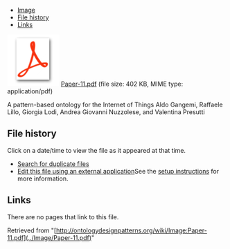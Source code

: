 * [Image](../Image/Paper-11.pdf#file)
* [File history](../Image/Paper-11.pdf#filehistory)
* [Links](../Image/Paper-11.pdf#filelinks)

[![](../skins/common/images/icons/fileicon-pdf.png)](../Image/Paper-11.pdf "Paper-11.pdf")
[Paper-11.pdf](../images/7/77/Paper-11.pdf "Paper-11.pdf")‎  (file size: 402 KB, MIME type: application/pdf)




A pattern-based ontology for the Internet of Things
Aldo Gangemi, Raffaele Lillo, Giorgia Lodi, Andrea Giovanni Nuzzolese, and Valentina Presutti




## File history

Click on a date/time to view the file as it appeared at that time.



  
* [Search for duplicate files](http://ontologydesignpatterns.org/wiki/Special:FileDuplicateSearch/Paper-11.pdf "Special:FileDuplicateSearch/Paper-11.pdf")
* [Edit this file using an external application](http://ontologydesignpatterns.org/wiki/index.php?title=Image:Paper-11.pdf&action=edit&externaledit=true&mode=file "Image:Paper-11.pdf")See the [setup instructions](http://www.mediawiki.org/wiki/Manual:External_editors "http://www.mediawiki.org/wiki/Manual:External_editors") for more information.

## Links



There are no pages that link to this file.




Retrieved from "[http://ontologydesignpatterns.org/wiki/Image:Paper-11.pdf](../Image/Paper-11.pdf)"